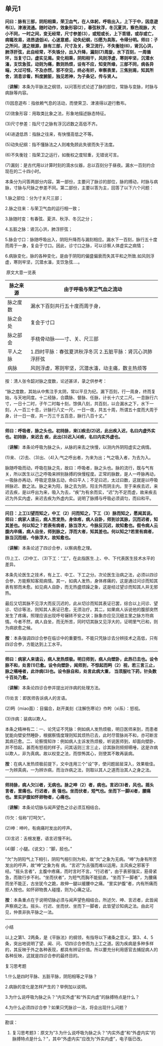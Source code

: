 ## 单元1

**问曰：脉有三部，阴阳相乘，荣卫血气，在人体躬，呼吸出入，上下于中，因息遊布⑴，津液流通。随时动作，效象形容(2），春弦秋浮，冬沉夏洪，察色观脉，大小不同，一时之间，变无经常，尺寸参差(3），或短或长，上下乖错，或存或亡，病辄改易，进昂退低⑷，心迷意惑，动失纪纲，⑸愿为具陈，令得分明。师曰：子之所问，道之根源，脉有三部，尺寸及关，荣卫流行，不失衡铨(6)，肾沉心洪，肺浮肝弦，此自经常，不失铢分，出入升降，漏刻(7)周旋，水下百刻，一周循环，当复寸口，虚实见焉。变化相乘，阴阳相干，风则浮虚，寒则牢坚，沉潜水滀，支饮急弦，动则为痛，数则热烦，设有不应，知变所缘，三部不同，病各异端，大过可怪，不及亦然，邪不空见，终必有奸，审察表里，三焦别焉，知其所舍，消息诊看，料度腑脏，独见若神，为子条记，传与贤人。**

〔**讲解**〕本条为平脉法之纲领，以问答形式论述了脉的部位，常脉与变脉，时脉与病脉等内容。

(1)因息遊布：指依赖气息的活动，而使荣卫、津液得以遊行敷布。

(2)效象形容：用取类比象之法，形象地描述脉态特征。

(3)尺寸参差：指尺寸之脉有浮沉迟数之高低不齐。

(4)进退低昂：指脉之往来，有快慢高低之不等。

(5)动失纪纲：指不懂脉法之人则难免顾此失彼而失于法度。

(6)不失衡铨：指荣卫之运行，如衡权之度轻重，无错讹可言。

(7)漏刻：是古代用以计算时刻的滴水仪器，总以百刻分于昼夜。漏水一百刻约合现在的二十四小时。

本条分为问答两部分内容。第一部份，主要问了脉诊的部位，脉的搏动，时脉与病脉，寸脉与尺脉之参差不同。第二部份，主要以答为主，回答了以下六个问题：

1.脉之部位：分为寸关尺三部；

2.脉之往来：与荣卫气血的运行相一致；

3.脉随时变：有春弦、夏洪、秋浮、冬沉之分；

4.五脏之脉：肾沉心洪，肺浮肝弦；

5.脉会寸口：脉随呼吸出入，阴阳升降而与漏刻相应。漏水下一百刻，脉行五十度而周于一身，复会于寸口。因此，诊寸口之脉，可以诊察人体虚实之病情；

6.病脉变化，脉的各种变化，是由于阴阳的偏盛偏衰而失其平和之所致.如风则浮虚，寒则牢坚，沉潜水滀，支饮急弦….。

​                                                                           原文大意一览表

| 脉之来源 | 由于呼吸与荣卫气血之流动                                    |
| -------- | ----------------------------------------------------------- |
| 脉之度数 | 漏水下百刻共行五十度而周于身，                              |
| 脉之会处 | 复会于寸口                                                  |
| 脉之部会 | 手桡骨动脉——寸、关、尺三部                                  |
| 平人之脉 | 1.四时平脉：春弦夏洪秋浮冬沉   2.五脏平脉：肾沉心洪肺浮肝弦 |
| 病脉     | 风则浮虚，寒则牢坚，沉潜水滀，动主痛，数主热烦等            |


按：清人张令韶对脉之度数，论述甚详，录之供参考：

“脉之度数，其始从中焦注手太阴，常以平旦为纪。漏下百刻，行一周身，终而复始，与天地同度。十二经脉，合蹻脉、督脉、任脉，计长十六丈二尺。一息脉行六寸，一日十二时，子午二时每十刻，馀俱八刻，共百刻，以合漏水之下，水下一刻，人一百三十息，计脉行八丈一尺，一日一夜，共五十周，所谓五十度而大周于身，计一日一夜，共一万三千五百息，脉行八百十丈。”

------

**师曰：呼吸者，脉之头也。初持脉，来⑴疾去(2)迟，此出疾入迟，名曰内虚外实也。初持脉，来迟去**
**疾，此出(3)迟入⑷疾，名曰内实外虚也。**

〔**讲解**〕本条论呼吸为脉之头，从脉的来去之快慢，以测内外阴阳虚实之病情。

(1)来、（2)去、（3)出、（4)入:气之呼出者，为来为出；气之吸入者，为去为入。

脉随呼吸而动，呼吸在脉之先，故曰：呼吸者，脉之头也。脉的流行，既与气有关，所以医生以己之呼吸来辨别脉搏的快慢程度。正常的脉数，是人一呼脉再动，一吸脉亦再动，呼吸定息脉五动，命曰平人；不足曰迟，太过曰数，这就是以呼吸辨脉迟、数之法。脉之来为阳，脉之去为阴，阳主外而阴主内。至于来疾去迟，来迟去疾，是以呼出为来，吸入为去，“疾”为有余而实，“迟”为不足而虚，故来疾去迟为外实内虚，来迟去疾为外虚内实。说明了脉搏与呼吸必须调匀，而曰和平。

------

**问日：上工⑴望而知之，中工（2）问而知之，下工（3）脉而知之，愿闻其说。师曰：病家人请云，病人苦发热，身体疼，病人自卧，师到诊其脉，沉而迟者，知其差也。何以知之？若表有病者，脉当浮大，今脉反沉迟，故知愈也。假令病人云腹内卒痛，病人自坐，师到脉之，浮而大者，知其差也。何以知之?若里有病者，脉当沉而细，今脉浮大，故知愈也。**

〔**讲解**〕本条论述了四诊合参，以察病愈之理。

(1)上工、（2)中工、（3)下工：“工”，在此指医生.上、中、下代表医生技术水平的差异。

本条先论医生之技术，有上工、中工、下工之分。次论医生治病之法，必须以四诊合参，方能察知客观病情。其一，如病人发热，身体疼痛的，这是通过问诊而知其表有邪而未愈。如见病人自卧，而无热盛烦躁之象，这是经过望诊而知其人并无邪热。

最后又切其脉不见浮大而反沉迟的，此从切诊而知其表证已罢，综合以上问诊、望诊、切诊等法，则知其人表证已愈，无须治疗。其二，如果病人诉说他的腹部突然发生了疼痛，照理应该出现呼号辗转不安之状；脉象亦应见沉细主里之脉方符病情。今者不然，病人自坐，而无所苦，同时切其脉又见浮大的，证明里气已和，则为病欲愈之候。

**按**：本条强调四诊合参在临诊中的重要性。不能只凭脉诊去分辨技术之高低，只有四诊合参，方能达到上工水平。

------

**师曰：病家人来请云，病人发热烦极。明日师到，病人向壁卧，此热已去也。设令脉不和，处言(1)巳愈。设令向壁卧，闻师到，不惊起而眄（2）视，若三言三止，脉之嚥唾者，此诈病(3)也。设令脉自和，处言此病大重，**
**当须服吐下药，针灸数十百处乃愈。**

〔**讲解**〕本条论四诊合参并提出对诈病的处理方法。

(1)处言：即医师告诉病人的言语。

(2)眄（miao面）：目偏合，赵开美刻《注解伤寒论》作盻（xì系）：怒视。

(3)诈病：装病以欺人。

本条之精神有二：一、论凭证不凭脉：例如病人发热烦极，明日医师来到，而患者犹能向壁安然睡卧，根据察情度理则知其烦热已去，此时尽管脉尚不和，亦可断言其病已愈。二、论察情知诈：例如病人主诉发热烦极，听说医师到，却面向壁卧，并不惊起，甚而有怒视的样子。问其话则三言三止，诊其脉则频频嚥唾，这是诈病以欺人，非为真病。故以权变之法，而惊怖其心，则使其不敢再装病。

**按**：在病人发热烦极前提下，文中连用三个"设”字，使问题层层深入，效果极佳。一为辨真病，一为辨诈病，而治诈病之法，则取以其人之道而治其人之身之法。

------

**师持脉，病人欠⑴者，无病也。脉之呻（2）者，病也。言迟(3)者，风也。摇头言者，里痛也。行迟者，表**
**强也。坐而伏者，短气也。坐而下一脚⑷者，腰痛也。里实护腹如怀卵物者，心痛也。**

〔**讲解**〕本条论切脉与闻声望色之诊必须互相结合。

(1)欠：俗称"打呵欠”。

(2)呻：呻吟，有病痛时发出的哼声。

(3)言迟：舌根发蹇，语言迟慢不利。

(4)脚：小腿。《说文》：“脚，胫也。”

"欠"为阴阳气上下相引，阴阳气相引则为和，故"欠"之象为无病。“呻”为身有所苦发出的哼声，故“呻”之象为有
病。“言迟”为舌强而难以运用，主风疾之邪客于经。"摇头言者”，主腹中疼痛，而时言时不言。“行迟者”，由于表邪强实，筋骨紧急，而致行步不利。“坐而伏者”，为短气而胸不能挺直。“坐而下一脚者”，为腰痛而坐不能正，古坐犹今之跪，故伸一腿以缓腰中之痛。“里实护腹”者，内有所痛而拒人按也。如怀卵物畏人碰撞，则为心痛之证。

**按**：本条重点在于说明切脉必须与闻声望色相结合。所述欠、呻、言迟者，此皆闻声察病之法。摇头、行迟、坐而伏、坐而下一脚者，此皆望诊知病之法。由此可见，仲景非执平脉之一法。

------

小结

以上之第1、2两条，是《平脉法》的纲领，有指导以下诸条之意义。第3、4、5条，突出地说明了望、闻、问、切四诊合参而为上工之道。因为疾病是多种多样的，其反映于外之各种表现，都具有辨证价值。所以要充分利用感官去捕捉病人的各种反映，这就是四诊合参的最终目的。

复习思考题

1.什么是四时平脉、五脏平脉，阴阳相等之平脉？

2.病脉的变化是怎样产生的？举例加以说明。

3.为什么说呼吸为脉之头？“内实外虚”和“外实内虚”的脉搏特点是什么？

4.为什么必须四诊合参？如果只凭脉诊一法，将会出现什么问题？



------

勘误：

1. 复习思考题3：原文为"3.为什么说呼吸为脉之头？“内实外虚”和“外虚内实”的脉搏特点是什么？"，其中“外虚内实”应改为“外实内虚”，电子版已改。